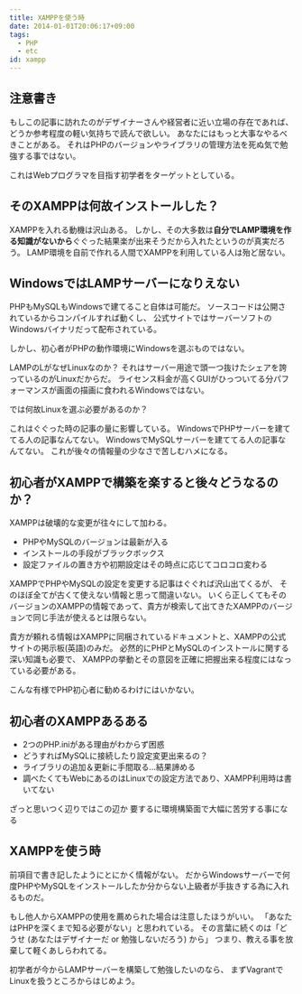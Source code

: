 ```yaml
---
title: XAMPPを使う時
date: 2014-01-01T20:06:17+09:00
tags:
  - PHP
  - etc
id: xampp
---
```


## 注意書き
もしこの記事に訪れたのがデザイナーさんや経営者に近い立場の存在であれば、
どうか参考程度の軽い気持ちで読んで欲しい。
あなたにはもっと大事なやるべきことがある。
それはPHPのバージョンやライブラリの管理方法を死ぬ気で勉強する事ではない。

これはWebプログラマを目指す初学者をターゲットとしている。

<!-- more -->

## そのXAMPPは何故インストールした？

XAMPPを入れる動機は沢山ある。
しかし、その大多数は**自分でLAMP環境を作る知識がないから**ぐぐった結果楽が出来そうだから入れたというのが真実だろう。
LAMP環境を自前で作れる人間でXAMPPを利用している人は殆ど居ない。

## WindowsではLAMPサーバーになりえない

PHPもMySQLもWindowsで建てること自体は可能だ。
ソースコードは公開されているからコンパイルすれば動くし、
公式サイトではサーバーソフトのWindowsバイナリだって配布されている。

しかし、初心者がPHPの動作環境にWindowsを選ぶものではない。

LAMPのLがなぜLinuxなのか？
それはサーバー用途で頭一つ抜けたシェアを誇っているのがLinuxだからだ。
ライセンス料金が高くGUIがひっついてる分パフォーマンスが画面の描画に食われるWindowsではない。

では何故Linuxを選ぶ必要があるのか？

これはぐぐった時の記事の量に影響している。
WindowsでPHPサーバーを建ててる人の記事なんてない。
WindowsでMySQLサーバーを建ててる人の記事なんてない。
これが後々の情報量の少なさで苦しむハメになる。

## 初心者がXAMPPで構築を楽すると後々どうなるのか？

XAMPPは破壊的な変更が往々にして加わる。

- PHPやMySQLのバージョンは最新が入る
- インストールの手段がブラックボックス
- 設定ファイルの置き方や初期設定はその時点に応じてコロコロ変わる

XAMPPでPHPやMySQLの設定を変更する記事はぐぐれば沢山出てくるが、
そのほぼ全てが古くて使えない情報と思って間違いない。
いくら正しくてもそのバージョンのXAMPPの情報であって、貴方が検索して出てきたXAMPPのバージョンで同じ手法が使えるとは限らない。

貴方が頼れる情報はXAMPPに同梱されているドキュメントと、XAMPPの公式サイトの掲示板(英語)のみだ。
必然的にPHPとMySQLのインストールに関する深い知識も必要で、
XAMPPの挙動とその意図を正確に把握出来る程度にはなっている必要がある。

こんな有様でPHP初心者に勧めるわけにはいかない。

## 初心者のXAMPPあるある

- 2つのPHP.iniがある理由がわからず困惑
- どうすればMySQLに接続したり設定変更出来るの？
- ライブラリの追加＆更新に手間取る…結果諦める
- 調べたくてもWebにあるのはLinuxでの設定方法であり、XAMPP利用時は書いてない

ざっと思いつく辺りではこの辺か
要するに環境構築面で大幅に苦労する事になる

## XAMPPを使う時

前項目で書き記したようにとにかく情報がない。
だからWindowsサーバーで何度PHPやMySQLをインストールしたか分からない上級者が手抜きする為に入れるものだ。

もし他人からXAMPPの使用を薦められた場合は注意したほうがいい。
「あなたはPHPを深くまで知る必要がない」と思われている。
その言葉に続くのは「どうせ (あなたはデザイナーだ or 勉強しないだろう) から」
つまり、教える事を放棄して軽くあしらわれてる。

初学者が今からLAMPサーバーを構築して勉強したいのなら、
まずVagrantでLinuxを扱うところからはじめよう。

